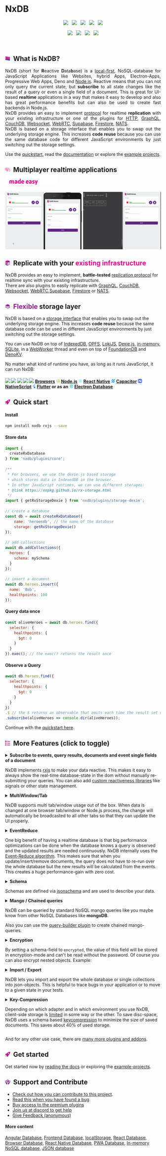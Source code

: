 <!-- | Announcement                                                        |
| :--: |
| &emsp;&emsp;&emsp;&emsp;&emsp;&emsp;&emsp;&emsp;&emsp;&emsp;&emsp;&emsp; [Help testing the NxDB version 15 release](https://github.com/nxpkg/nxdb/issues/5155) &emsp;&emsp;&emsp;&emsp;&emsp;&emsp;&emsp;&emsp;&emsp;&emsp;&emsp;&emsp;&emsp;&emsp; | -->

<!--
| Announcement                                                        |
| :--: |
| &emsp;&emsp;&emsp;&emsp;&emsp;&emsp;&emsp;&emsp;&emsp;&emsp;&emsp;&emsp; Version **15.0.0** is now released, read the [CHANGELOG](https://nxpkg.github.io/releases/15.0.0.html) &emsp;&emsp;&emsp;&emsp;&emsp;&emsp;&emsp;&emsp;&emsp;&emsp;&emsp;&emsp;&emsp;&emsp; |
-->


<!--
| Announcement                                                        |
| :--: |
| Please take part in the [NxDB user survey 2023](https://nxpkg.github.io/survey.html). This will help me to better plan the steps for the next major release. (takes about 2 minutes)
-->

<br />



# NxDB


<p align="center">
    <a href="https://github.com/nxpkg/nxdb/releases"><img src="https://img.shields.io/github/v/release/nxpkg/nxdb?color=%23ff00a0&include_prereleases&label=version&sort=semver&style=flat-square"></a>
    &nbsp;
    <a href="https://nxpkg.github.io/tutorials/typescript.html"><img src="https://img.shields.io/npm/types/nxdb?style=flat-square"></a>
    &nbsp;
    <a href="https://github.com/nxpkg/nxdb/blob/master/LICENSE.txt"><img src="https://img.shields.io/github/license/nxpkg/nxdb?style=flat-square"></a>
    &nbsp;
    <a href="https://github.com/nxpkg/nxdb/stargazers"><img src="https://img.shields.io/github/stars/nxpkg/nxdb?color=f6f8fa&style=flat-square"></a>
    &nbsp;
    <a href="https://www.npmjs.com/package/nxdb"><img src="https://img.shields.io/npm/dm/nxdb?color=c63a3b&style=flat-square"></a>   
</p>

<p align="center">
 	  <a href="https://nxpkg.github.io/chat"><img src="https://img.shields.io/discord/969553741705539624?label=discord&style=flat-square&color=5a66f6"></a>
	  &nbsp;
    <a href="https://twitter.com/intent/follow?screen_name=nxdbjs"><img src="https://img.shields.io/badge/twitter-%40nxdbjs-1DA1F2?style=flat-square"></a>
	  &nbsp;
    <a href="https://www.linkedin.com/company/nxdb"><img src="https://img.shields.io/badge/linkedin-%40nxdb-0e76a8?style=flat-square"></a>
    &nbsp;
    <a href="https://nxpkg.github.io/newsletter"><img src="https://img.shields.io/badge/newsletter-subscribe-e05b29?style=flat-square"></a>
</p>


<br />

<h2>
  <img height="16" width="16" src="./docs-src/static/files/logo/logo.svg">&nbsp;&nbsp;What is NxDB?
</h2>

<p align="justify">
  NxDB (short for <b>R</b>eactive <b>D</b>ata<b>b</b>ase) is a <a href="https://nxpkg.github.io/offline-first.html">local-first</a>, NoSQL-database for JavaScript Applications like Websites, hybrid Apps, Electron-Apps, Progressive Web Apps, Deno and <a href="https://nxpkg.github.io/nodejs-database.html">Node.js</a>.
  Reactive means that you can not only query the current state, but <b>subscribe</b> to all state changes like the result of a query or even a single field of a document.
  This is great for UI-based <b>realtime</b> applications in a way that makes it easy to develop and also has great performance benefits but can also be used to create fast backends in Node.js.<br />
  NxDB provides an easy to implement <a href="https://nxpkg.github.io/replication.html">protocol</a> for realtime <b>replication</b> with your existing infrastructure or one of the plugins for <a href="https://nxpkg.github.io/replication-http.html">HTTP</a>, <a href="https://nxpkg.github.io/replication-graphql.html">GraphQL</a>, <a href="https://nxpkg.github.io/replication-couchdb.html">CouchDB</a>, <a href="https://nxpkg.github.io/replication-websocket.html">Websocket</a>, <a href="https://nxpkg.github.io/replication-webrtc.html">WebRTC</a>, <a href="https://github.com/marceljuenemann/nxdb-supabase">Supabase</a>, <a href="https://nxpkg.github.io/replication-firestore.html">Firestore</a>, <a href="https://nxpkg.github.io/replication-nats.html">NATS</a>.<br />
  NxDB is based on a storage interface that enables you to swap out the underlying storage engine. This increases <b>code reuse</b> because you can use the same database code for different JavaScript environments by just switching out the storage settings.
</p>

Use the [quickstart](https://nxpkg.github.io/quickstart.html), read the [documentation](https://nxpkg.github.io/install.html) or explore the [example projects](https://github.com/nxpkg/nxdb/tree/master/examples).

<h2>
  <img height="16" width="16" src="./docs-src/static/files/icons/with-gradient/multiplayer.svg">&nbsp;&nbsp;Multiplayer realtime applications
  <img height="36" src="./docs-src/static/files/icons/with-gradient/text/made-easy.svg">
</h2>



![realtime.gif](docs-src/static/files/animations/realtime.gif)


<h2>
  <img height="16" width="16" src="./docs-src/static/files/icons/with-gradient/replication.svg">&nbsp;&nbsp;Replicate with your <b style="color: #e6008d;">existing infrastructure</b>
</h2>

NxDB provides an easy to implement, <b>battle-tested</b> <a href="https://nxpkg.github.io/replication.html"> replication protocol</a> for realtime sync with your existing infrastructure.<br />
There are also plugins to easily replicate with <a href="https://nxpkg.github.io/replication-graphql.html">GraphQL</a>, <a href="https://nxpkg.github.io/replication-couchdb.html">CouchDB</a>, <a href="https://nxpkg.github.io/replication-websocket.html">Websocket</a>, <a href="https://nxpkg.github.io/replication-webrtc.html">WebRTC</a>,<a href="https://github.com/marceljuenemann/nxdb-supabase">Supabase</a>, <a href="https://nxpkg.github.io/replication-firestore.html">Firestore</a> or <a href="https://nxpkg.github.io/replication-nats.html">NATS</a>.


<h2>
  <img height="16" width="16" src="./docs-src/static/files/icons/with-gradient/storage-layer.svg">&nbsp;&nbsp;<b style="color: #8D2089;">Flexible</b> storage layer
</h2>

NxDB is based on a [storage interface](https://nxpkg.github.io/rx-storage.html) that enables you to swap out the underlying storage engine. This increases **code reuse** because the same database code can be used in different JavaScript environments by just switching out the storage settings.

You can use NxDB on top of [IndexedDB](https://nxpkg.github.io/rx-storage-indexeddb.html), [OPFS](https://nxpkg.github.io/rx-storage-opfs.html), [LokiJS](https://nxpkg.github.io/rx-storage-lokijs.html), [Dexie.js](https://nxpkg.github.io/rx-storage-dexie.html), [in-memory](https://nxpkg.github.io/rx-storage-memory.html), [SQLite](https://nxpkg.github.io/rx-storage-sqlite.html), in a [WebWorker](https://nxpkg.github.io/rx-storage-worker.html) thread and even on top of [FoundationDB](https://nxpkg.github.io/rx-storage-foundationdb.html) and [DenoKV](https://nxpkg.github.io/rx-storage-denokv.html).

No matter what kind of runtime you have, as long as it runs JavaScript, it can run NxDB:

<h4>
  <img height="13" src="https://cdnjs.cloudflare.com/ajax/libs/browser-logos/39.2.2/chrome/chrome_24x24.png" />
  <img height="13" src="https://cdnjs.cloudflare.com/ajax/libs/browser-logos/39.2.2/firefox/firefox_24x24.png" />
  <img height="13" src="https://cdnjs.cloudflare.com/ajax/libs/browser-logos/39.2.2/safari/safari_24x24.png" />
  <img height="13" src="https://cdnjs.cloudflare.com/ajax/libs/browser-logos/39.2.2/edge/edge_24x24.png" />
  <img height="13" src="https://cdnjs.cloudflare.com/ajax/libs/browser-logos/39.2.2/archive/internet-explorer_9-11/internet-explorer_9-11_24x24.png" />
  <a href="./examples/angular">Browsers</a>
  <img height="13" src="docs-src/static/files/icons/nodejs.png" />
  <a href="./examples/node">Node.js</a>
  <img height="13" src="docs-src/static/files/icons/react-native.png" />
  <a href="https://nxpkg.github.io/react-native-database.html">React Native</a>
  <img height="13" src="docs-src/static/files/icons/capacitor.svg" />
  <a href="https://nxpkg.github.io/capacitor-database.html">Capacitor</a>
  <img height="13" src="docs-src/static/files/icons/nativescript.svg" />
  <a href="https://github.com/herefishyfish/nxdb-nativescript">NativeScript</a>
  <img height="13" src="docs-src/static/files/icons/flutter.svg" />
  <a href="./examples/flutter">Flutter</a>
  or as an <img height="13" src="docs-src/static/files/icons/electron.png" />
  <a href="https://nxpkg.github.io/electron-database.html">Electron Database</a>
</h4>



<h2>
  <img height="16" width="16" src="./docs-src/static/files/icons/with-gradient/rocket.svg">&nbsp;&nbsp;Quick start
</h2>


#### Install

```sh
npm install nxdb rxjs --save
```

#### Store data

```javascript
import { 
  createRxDatabase
} from 'nxdb/plugins/core';

/**
 * For browsers, we use the dexie.js based storage
 * which stores data in IndexedDB in the browser.
 * In other JavaScript runtimes, we can use different storages:
 * @link https://nxpkg.github.io/rx-storage.html
 */
import { getRxStorageDexie } from 'nxdb/plugins/storage-dexie';

// create a database
const db = await createRxDatabase({
    name: 'heroesdb', // the name of the database
    storage: getRxStorageDexie()
});

// add collections
await db.addCollections({
  heroes: {
    schema: mySchema
  }
});

// insert a document
await db.heroes.insert({
  name: 'Bob',
  healthpoints: 100
});
```

#### Query data once
```javascript
const aliveHeroes = await db.heroes.find({
  selector: {
    healthpoints: {
      $gt: 0
    }
  }
}).exec(); // the exec() returns the result once
```

#### Observe a Query
```javascript
await db.heroes.find({
  selector: {
    healthpoints: {
      $gt: 0
    }
  }
})
.$ // the $ returns an observable that emits each time the result set of the query changes
.subscribe(aliveHeroes => console.dir(aliveHeroes));
```



Continue with the [quickstart here](https://nxpkg.github.io/quickstart.html).



<h2>
  <img height="16" width="16" src="./docs-src/static/files/icons/with-gradient/checklist.svg">&nbsp;&nbsp;More Features (click to toggle)
</h2>



<details>
<summary>
  <b>Subscribe to events, query results, documents and event single fields of a document</b>
  <p>

NxDB implements [rxjs](https://github.com/ReactiveX/rxjs) to make your data reactive.
This makes it easy to always show the real-time database-state in the dom without manually re-submitting your queries.
You can also add [custom reactiveness libraries](https://nxpkg.github.io/reactivity.html) like signals or other state management.</p>

</summary>

```javascript
db.heroes
  .find()
  .sort('name')
  .$ // <- returns observable of query
  .subscribe( docs => {
    myDomElement.innerHTML = docs
      .map(doc => '<li>' + doc.name + '</li>')
      .join();
  });
```

![reactive.gif](docs-src/static/files/reactive.gif)

</details>

<details>
<summary>
  <b>MultiWindow/Tab</b>
  <p>

NxDB supports multi tab/window usage out of the box. When data is changed at one browser tab/window or Node.js process, the change will automatically be broadcasted to all other tabs so that they can update the UI properly.

</p>
</summary>

![multiwindow.gif](docs-src/static/files/multiwindow.gif)

</details>

<details>
<summary>
  <b>EventReduce</b>
  <p>
    One big benefit of having a realtime database is that big performance optimizations can be done when the database knows a query is observed and the updated results are needed continuously. NxDB internally uses the <a href="https://github.com/nxpkg/event-reduce">Event-Reduce algorithm</a>. This makes sure that when you update/insert/remove documents,
    the query does not have to re-run over the whole database but the new results will be calculated from the events. This creates a huge performance-gain
    with zero cost.
  </p>
</summary>

### Use-Case-Example

Imagine you have a very big collection with many user-documents. At your page you want to display a toplist with users which have the most `points` and are currently logged in.
You create a query and subscribe to it.

```js
const query = usersCollection.find().where('loggedIn').eq(true).sort('points');
query.$.subscribe(users => {
    document.querySelector('body').innerHTML = users
        .reduce((prev, cur) => prev + cur.username+ '<br/>', '');
});
```

As you may detect, the query can take very long time to run, because you have thousands of users in the collection.
When a user now logs off, the whole query will re-run over the database which takes again very long.

```js
await anyUser.incrementalPatch({loggedIn: false});
```

But not with the EventReduce.
Now, when one user logs off, it will calculate the new results from the current results plus the RxChangeEvent. This often can be done in-memory without making IO-requests to the storage-engine. EventReduce not only works on subscribed queries, but also when you do multiple `.exec()`'s on the same query.

</details>

<details>
<summary>
  <b>Schema</b>
  <p>

Schemas are defined via [jsonschema](http://json-schema.org/) and are used to describe your data.</p>

</summary>

```javascript
const mySchema = {
    title: "hero schema",
    version: 0,                 // <- incremental version-number
    description: "describes a simple hero",
    primaryKey: 'name',         // <- 'name' is the primary key for the collection, it must be unique, required and of the type string 
    type: "object",
    properties: {
        name: {
            type: "string",
            maxLength: 30
        },
        secret: {
            type: "string",
        },
        skills: {
            type: "array",
            maxItems: 5,
            uniqueItems: true,
            item: {
                type: "object",
                properties: {
                    name: {
                        type: "string"
                    },
                    damage: {
                        type: "number"
                    }
                }
            }
        }
    },
    required: ["color"],
    encrypted: ["secret"] // <- this means that the value of this field is stored encrypted
};
```

</details>

<details>
<summary>
  <b>Mango / Chained queries</b>
  <p>
NxDB can be queried by standard NoSQL mango queries like you maybe know from other NoSQL Databases like <b>mongoDB</b>.

Also you can use the [query-builder plugin](https://nxpkg.github.io/rx-query.html#query-builder) to create chained mango-queries.
  </p>
</summary>

```javascript

// normal query
myCollection.find({
  selector: {
    name: {
      $ne: 'Alice'
    },
    age: {
      $gt: 67
    }
  },
  sort: [{ age: 'desc' }],
  limit: 10
})

// chained query
myCollection
  .find()
  .where('name').ne('Alice')
  .where('age').gt(18).lt(67)
  .limit(10)
  .sort('-age')
  .exec().then( docs => {
    console.dir(docs);
  });
```

</details>

<details>
<summary>
  <b>Encryption</b>
  <p>

By setting a schema-field to `encrypted`, the value of this field will be stored in encryption-mode and can't be read without the password. Of course you can also encrypt nested objects. Example:</p>

</summary>

```json
{
  "title": "my schema",
  "properties": {
    "secret": {
      "type": "string",
      "encrypted": true
    }
  },
  "encrypted": [
    "secret"
  ]
}
```

</details>



<details>
<summary>
  <b>Import / Export</b>
  <p>

NxDB lets you import and export the whole database or single collections into json-objects. This is helpful to trace bugs in your application or to move to a given state in your tests.</p>

</summary>

```js
// export a single collection
const jsonCol = await myCollection.dump();

// export the whole database
const jsonDB = await myDatabase.dump();

// import the dump to the collection
await emptyCollection.importDump(json);


// import the dump to the database
await emptyDatabase.importDump(json);
```

</details>

<details>
<summary>
  <b>Key-Compression</b>
  <p>

Depending on which adapter and in which environment you use NxDB, client-side storage is [limited](https://pouchdb.com/2014/10/26/10-things-i-learned-from-reading-and-writing-the-pouchdb-source.html) in some way or the other. To save disc-space, NxDB uses a schema based [keycompression](https://github.com/nxpkg/jsonschema-key-compression) to minimize the size of saved documents. This saves about 40% of used storage.</p>

</summary>

Example:

```js
// when you save an object with big keys
await myCollection.insert({
  firstName: 'foo'
  lastName:  'bar'
  stupidLongKey: 5
});

// key compression will internally transform it to
{
  '|a': 'foo'
  '|b':  'bar'
  '|c': 5
}

// so instead of 46 chars, the compressed-version has only 28
// the compression works internally, so you can of course still access values via the original key.names and run normal queries.
console.log(myDoc.firstName);
// 'foo'
```

</details>

And for any other use case, there are [many more plugins and addons](https://nxpkg.github.io/quickstart.html).


<h2>
  <img height="16" width="16" src="./docs-src/static/files/icons/with-gradient/rocket.svg">&nbsp;&nbsp;Get started
</h2>


Get started now by [reading the docs](https://nxpkg.github.io/quickstart.html) or exploring the [example-projects](./examples).

<h2>
  <img height="16" width="16" src="./docs-src/static/files/icons/with-gradient/contribute.svg">&nbsp;&nbsp;Support and Contribute
</h2>

- [Check out how you can contribute to this project](https://nxpkg.github.io/contribution.html).
- [Read this when you have found a bug](./orga/bug-checklist.md)
- [Buy access to the premium plugins](https://nxpkg.github.io/premium)
- [Join us at discord to get help](https://nxpkg.github.io/chat)
- [Give Feedback (anonymous)](https://forms.gle/vGaZB7zrub1hgqDk8)

<!-- 
  There are many websites that just exact-copy the readme of github projects.
  This generates free backlinks so we add some links here to pages
  that we need to rank better.
-->
#### More content
[Angular Database](https://nxpkg.github.io/articles/angular-database.html), [Frontend Database](https://nxpkg.github.io/articles/frontend-database.html), [localStorage](https://nxpkg.github.io/articles/localstorage.html), [React Database](https://nxpkg.github.io/articles/react-database.html), [Browser Database](https://nxpkg.github.io/articles/browser-database.html), [React Native Database](https://nxpkg.github.io/react-native-database.html), [PWA Database](https://nxpkg.github.io/articles/progressive-web-app-database.html), [In-memory NoSQL database](https://nxpkg.github.io/articles/in-memory-nosql-database.html), [JSON database](https://nxpkg.github.io/articles/json-database.html)
